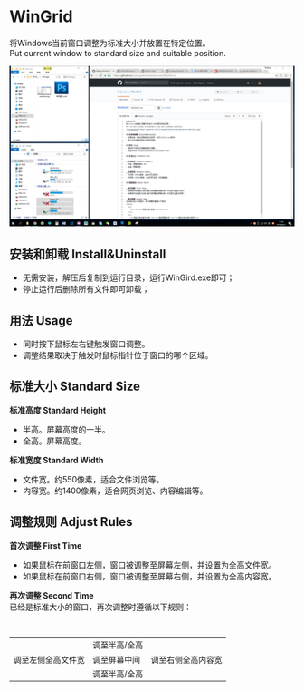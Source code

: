 # WinGrid
将Windows当前窗口调整为标准大小并放置在特定位置。   
Put current window to standard size and suitable position.  

![screenshot](https://github.com/Tyxiang/WinGrid/blob/master/screenshot.png)

## 安装和卸载 Install&Uninstall
- 无需安装，解压后复制到运行目录，运行WinGird.exe即可；
- 停止运行后删除所有文件即可卸载；

## 用法 Usage
- 同时按下鼠标左右键触发窗口调整。
- 调整结果取决于触发时鼠标指针位于窗口的哪个区域。

## 标准大小 Standard Size

__标准高度 Standard Height__
- 半高。屏幕高度的一半。
- 全高。屏幕高度。

__标准宽度 Standard Width__
- 文件宽。约550像素，适合文件浏览等。
- 内容宽。约1400像素，适合网页浏览、内容编辑等。

## 调整规则 Adjust Rules

__首次调整 First Time__
- 如果鼠标在前窗口左侧，窗口被调整至屏幕左侧，并设置为全高文件宽。
- 如果鼠标在前窗口右侧，窗口被调整至屏幕右侧，并设置为全高内容宽。

__再次调整 Second Time__  
已经是标准大小的窗口，再次调整时遵循以下规则：
<table>
  <tr>
    <td></td><td>调至半高/全高</td><td></td>
  </tr>
  <tr>
    <td>调至左侧全高文件宽</td><td>调至屏幕中间</td><td>调至右侧全高内容宽</td>
  </tr>
  <tr>
    <td></td><td>调至半高/全高</td><td></td>
  </tr>
</table>
